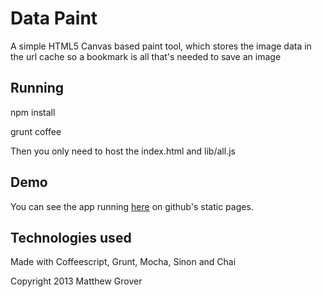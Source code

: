 # Data Paint

A simple HTML5 Canvas based paint tool, which stores the image data in the url cache so a bookmark is all that's needed to save an image

## Running

npm install

grunt coffee

Then you only need to host the index.html and lib/all.js

## Demo

You can see the app running [here](http://grovr.github.io/datapaint/#E020C05060905050B0C010101) on github's static pages.

## Technologies used

Made with Coffeescript, Grunt, Mocha, Sinon and Chai


Copyright 2013 Matthew Grover